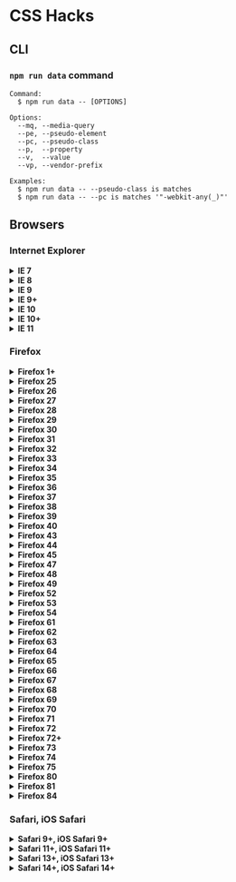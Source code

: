 # CSS Hacks


## CLI

### `npm run data` command

```
Command:
  $ npm run data -- [OPTIONS]

Options:
  --mq, --media-query
  --pe, --pseudo-element
  --pc, --pseudo-class
  --p,  --property
  --v,  --value
  --vp, --vendor-prefix

Examples:
  $ npm run data -- --pseudo-class is matches
  $ npm run data -- --pc is matches '"-webkit-any(_)"'
```

## Browsers

### Internet Explorer

<details><summary><b>IE 7</b></summary>

```css
_:_, .selector {
  property: value;
}
```
```css
_:first, .selector {
  property: value;
}
```
```css
_>_, .selector {
  *property: value;
}
```
```css
*+html .selector {
  property: value;
}
```
```css
*:first-child+html .selector {
  property: value;
}
```

</details>

<details><summary><b>IE 8</b></summary>

```css
@media \0 {
  .selector {
    property: value;
  }
}
```
```css
@media \0screen {
  .selector {
    property: value;
  }
}
```

</details>

<details><summary><b>IE 9</b></summary>

```css
@media (min-width: 0\0) and (min-resolution: .001dpcm) {
  .selector {
    property: value;
  }
}
```

</details>

<details><summary><b>IE 9+</b></summary>

```css
@media (min-width: 0\0) and (min-resolution: +36dpi) {
  .selector {
    property: value;
  }
}
```

</details>

<details><summary><b>IE 10</b></summary>

```css
_:-ms-lang(_), .selector {
  property: value\9;
}
```

</details>

<details><summary><b>IE 10+</b></summary>

```css
_:-ms-input-placeholder, :root .selector {
  property: value;
}
```

</details>

<details><summary><b>IE 11</b></summary>

```css
_:not(_)::-ms-backdrop, .selector {
  property: value;
}
```
```css
_::-ms-backdrop, :root .selector {
  property: value;
}
```
```css
_:-ms-fullscreen, :root .selector {
  property: value;
}
```

</details>


### Firefox

<details><summary><b>Firefox 1+</b></summary>

```css
@-moz-document url-prefix() {
  .selector {
    property: value;
  }
}
```

</details>

<details><summary><b>Firefox 25</b></summary>

```css
@supports (background-attachment: local) and (not (image-orientation: from-image)) and (-moz-orient: auto) {
  .selector {
    property: value;
  }
}
```

</details>

<details><summary><b>Firefox 26</b></summary>

```css
@supports (image-orientation: from-image) and (not (all: unset)) {
  .selector {
    property: value;
  }
}
```

</details>

<details><summary><b>Firefox 27</b></summary>

```css
@supports (all: unset) and (not (flex-wrap: wrap)) {
  .selector {
    property: value;
  }
}
```

</details>

<details><summary><b>Firefox 28</b></summary>

```css
@supports (flex-wrap: wrap) and (not (border-image: -moz-element(#_))) {
  .selector {
    property: value;
  }
}
```

</details>

<details><summary><b>Firefox 29</b></summary>

```css
@supports (border-image: -moz-element(#_)) and (not (background-blend-mode: hue)) {
  .selector {
    property: value;
  }
}
```

</details>

<details><summary><b>Firefox 30</b></summary>

```css
@supports (background-blend-mode: hue) and (not (paint-order: fill)) {
  .selector {
    property: value;
  }
}
```

</details>

<details><summary><b>Firefox 31</b></summary>

```css
@supports (paint-order: fill) and (not (box-decoration-break: clone)) {
  .selector {
    property: value;
  }
}
```

</details>

<details><summary><b>Firefox 32</b></summary>

```css
@supports (box-decoration-break: clone) and (not (color: rebeccapurple)) {
  .selector {
    property: value;
  }
}
```

</details>

<details><summary><b>Firefox 33</b></summary>

```css
@supports (color: rebeccapurple) and (not (font-kerning: auto)) {
  _:-moz-is-html, .selector {
    property: value;
  }
}
```

</details>

<details><summary><b>Firefox 34</b></summary>

```css
@supports (font-kerning: auto) and (not (filter: blur(0))) and (-moz-orient: auto) {
  .selector {
    property: value;
  }
}
```

</details>

<details><summary><b>Firefox 35</b></summary>

```css
@supports (filter: blur(0)) and (not (isolation: auto)) and (-moz-orient: auto) {
  .selector {
    property: value;
  }
}
```

</details>

<details><summary><b>Firefox 36</b></summary>

```css
@supports (empty-cells: -moz-show-background) and (background: -moz-linear-gradient(red, 1%, tan)) {
  .selector {
    property: value;
  }
}
```

</details>

<details><summary><b>Firefox 37</b></summary>

```css
@supports (display: contents) and (not (ruby-align: start)) and (-moz-orient: auto) {
  .selector {
    property: value;
  }
}
```

</details>

<details><summary><b>Firefox 38</b></summary>

```css
@supports (ruby-align: start) and (not (scroll-snap-type: none)) {
  .selector {
    property: value;
  }
}
```

</details>

<details><summary><b>Firefox 39</b></summary>

```css
@supports (scroll-snap-type: none) and (not (-moz-orient: block)) {
  .selector {
    property: value;
  }
}
```

</details>

<details><summary><b>Firefox 40</b></summary>

```css
@supports (-moz-orient: block) and (not (padding-inline-end: 0)) {
  .selector {
    property: value;
  }
}
```

</details>

<details><summary><b>Firefox 43</b></summary>

```css
@supports (hyphens: none) and (not (text-orientation: sideways)) {
  .selector {
    property: value;
  }
}
```

</details>

<details><summary><b>Firefox 44</b></summary>

```css
@supports (text-orientation: sideways) and (not (align-self: end)) and (-moz-orient: block) {
  .selector {
    property: value;
  }
}
```

</details>

<details><summary><b>Firefox 45</b></summary>

```css
@supports (align-self: end) and (not (align-self: unsafe center)) and (-moz-orient: block) {
  .selector {
    property: value;
  }
}
```
```css
@supports (align-self: end) and (not (align-self: normal)) {
  _:-moz-is-html, .selector {
    property: value;
  }
}
```

</details>

<details><summary><b>Firefox 47</b></summary>

```css
@supports (-moz-orient: block) and (not (color-adjust: exact)) {
  _::backdrop, .selector {
    property: value;
  }
}
```

</details>

<details><summary><b>Firefox 48</b></summary>

```css
@supports (color-adjust: exact) and (not (color: #0000)) {
  _:-moz-is-html, .selector {
    property: value;
  }
}
```

</details>

<details><summary><b>Firefox 49</b></summary>

```css
@supports (color: #0000) and (not (border-image-repeat: space)) {
  .selector {
    property: value;
  }
}
```

</details>

<details><summary><b>Firefox 52</b></summary>

```css
@supports (grid-gap: 0) and (not (caret-color: red)) {
  _:-moz-is-html, .selector {
    property: value;
  }
}
```

</details>

<details><summary><b>Firefox 53</b></summary>

```css
@supports (caret-color: red) and (not (clip-path: inset(1%))) and (-moz-orient: block) {
  .selector {
    property: value;
  }
}
```

</details>

<details><summary><b>Firefox 54</b></summary>

```css
@supports (clip-path: inset(1%)) and (not (float: inline-end)) and (-moz-orient: block) {
  .selector {
    property: value;
  }
}
```

</details>

<details><summary><b>Firefox 61</b></summary>

```css
@supports (gap: 0) and (not (shape-margin: 0)) and (not (-ms-ime-align: auto)) {
  .selector {
    property: value;
  }
}
```
```css
@supports (justify-items: legacy) and (not (font-variation-settings: normal)) {
  _:-moz-is-html, .selector {
    property: value;
  }
}
```

</details>

<details><summary><b>Firefox 62</b></summary>

```css
@supports (shape-margin: 0) and (not (resize: block)) and (-moz-orient: block) {
  .selector {
    property: value;
  }
}
```

</details>

<details><summary><b>Firefox 63</b></summary>

```css
@supports (resize: block) and (not (scrollbar-color: auto)) and (-moz-orient: block) {
  .selector {
    property: value;
  }
}
```
```css
_::-moz-tree-row, _::slotted(_), .selector {
  property: value;
}
```

</details>

<details><summary><b>Firefox 64</b></summary>

```css
@supports (scrollbar-color: auto) and (not (break-after: always)) {
  .selector {
    property: value;
  }
}
```

</details>

<details><summary><b>Firefox 65</b></summary>

```css
@supports (break-after: always) and (not (overflow-anchor: auto)) and (-moz-binding: none) {
  .selector {
    property: value;
  }
}
```

</details>

<details><summary><b>Firefox 66</b></summary>

```css
@supports (overflow-anchor: auto) and (-moz-binding: none) {
  .selector {
    property: value;
  }
}
```

</details>

<details><summary><b>Firefox 67</b></summary>

```css
@supports (top: revert) and (not (scroll-margin: 0)) {
  .selector {
    property: value;
  }
}
```

</details>

<details><summary><b>Firefox 68</b></summary>

```css
@supports (scroll-margin: 0) and (not selector(_>_)) and (-moz-orient: block) {
  .selector {
    property: value;
  }
}
```

</details>

<details><summary><b>Firefox 69</b></summary>

```css
@supports selector(_>_) and (not (display: block flex)) and (-moz-orient: block) {
  .selector {
    property: value;
  }
}
```
```css
@supports selector(_>_) and (not (text-underline-offset: 0)) and (-moz-orient: block) {
  .selector {
    property: value;
  }
}
```

</details>

<details><summary><b>Firefox 70</b></summary>

```css
@supports (display: block flex) and (not (clip-path: path('M0,0'))) and (-moz-orient: block) {
  .selector {
    property: value;
  }
}
```

</details>

<details><summary><b>Firefox 71</b></summary>

```css
@supports (clip-path: path('M0,0')) and (not (offset-anchor: auto)) {
  .selector {
    property: value;
  }
}
```

</details>

<details><summary><b>Firefox 72</b></summary>

```css
@supports (offset-anchor: auto) and (not (overscroll-behavior-block: auto)) and (-moz-orient: block) {
  .selector {
    property: value;
  }
}
```

</details>

<details><summary><b>Firefox 72+</b></summary>

```css
@-moz-document url-prefix() {
  @supports (offset-anchor: auto) {
    .selector {
      property: value;
    }
  }
}
```

</details>

<details><summary><b>Firefox 73</b></summary>

```css
@supports (overscroll-behavior-block: auto) and (-moz-column-width: 0) and (-moz-orient: block) {
  .selector {
    property: value;
  }
}
```

</details>

<details><summary><b>Firefox 74</b></summary>

```css
@supports (text-underline-offset: 1%) and (not (top: min(1%, 1%))) {
  .selector {
    property: value;
  }
}
```

</details>

<details><summary><b>Firefox 75</b></summary>

```css
@supports (top: min(1%, 1%)) and (text-decoration-skip-ink: all) and (-moz-orient: block) and (not (color: canvas)) {
  .selector {
    property: value;
  }
}
```

</details>

<details><summary><b>Firefox 80</b></summary>

```css
@supports (appearance: none) and (not (overflow: clip)) and (-moz-orient: block) {
  .selector {
    property: value;
  }
}
```

</details>

<details><summary><b>Firefox 81</b></summary>

```css
@supports (overflow: clip) and (not selector(::file-selector-button)) and (-moz-orient: block) {
  .selector {
    property: value;
  }
}
```

</details>

<details><summary><b>Firefox 84</b></summary>

```css
@supports selector(:not(_>_)) and selector(:is(_)) and (not (touch-action: pinch-zoom)) {
  .selector {
    property: value;
  }
}
```

</details>


### Safari, iOS Safari

<details><summary><b>Safari 9+, iOS Safari 9+</b></summary>

```css
@supports (-webkit-marquee-speed: 0) and (paint-order: fill) {
  .selector {
    property: value;
  }
}
```

</details>

<details><summary><b>Safari 11+, iOS Safari 11+</b></summary>

```css
@supports (-webkit-marquee-speed: 0) and (font-optical-sizing: none) {
  .selector {
    property: value;
  }
}
```

</details>

<details><summary><b>Safari 13+, iOS Safari 13+</b></summary>

```css
@supports (-webkit-marquee-speed: 0) and (paint-order: fill) and (white-space: break-spaces) {
  .selector {
    property: value;
  }
}
```

</details>

<details><summary><b>Safari 14+, iOS Safari 14+</b></summary>

```css
@supports (-webkit-marquee-speed: 0) and (paint-order: fill) {
  _:is(_), .selector {
    property: value;
  }
}
```

</details>